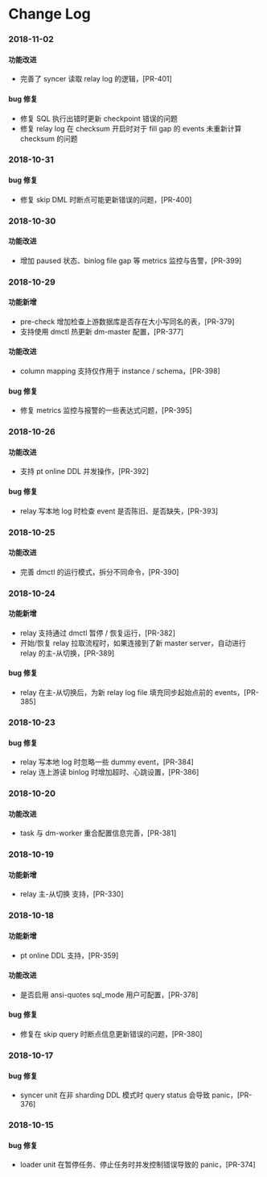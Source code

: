 Change Log
===

### 2018-11-02

#### 功能改进

- 完善了 syncer 读取 relay log 的逻辑，[PR-401]

#### bug 修复

- 修复 SQL 执行出错时更新 checkpoint 错误的问题
- 修复 relay log 在 checksum 开启时对于 fill gap 的 events 未重新计算 checksum 的问题

### 2018-10-31

#### bug 修复

- 修复 skip DML 时断点可能更新错误的问题，[PR-400]

### 2018-10-30

#### 功能改进

- 增加 paused 状态、binlog file gap 等 metrics 监控与告警，[PR-399]

### 2018-10-29

#### 功能新增

- pre-check 增加检查上游数据库是否存在大小写同名的表，[PR-379]
- 支持使用 dmctl 热更新 dm-master 配置，[PR-377]

#### 功能改进

- column mapping 支持仅作用于 instance / schema，[PR-398]

#### bug 修复

- 修复 metrics 监控与报警的一些表达式问题，[PR-395]

### 2018-10-26

#### 功能改进

- 支持 pt online DDL 并发操作，[PR-392]

#### bug 修复

- relay 写本地 log 时检查 event 是否陈旧、是否缺失，[PR-393]

### 2018-10-25

#### 功能改进

- 完善 dmctl 的运行模式，拆分不同命令，[PR-390]

### 2018-10-24

#### 功能新增

- relay 支持通过 dmctl 暂停 / 恢复运行，[PR-382]
- 开始/恢复 relay 拉取流程时，如果连接到了新 master server，自动进行 relay 的主-从切换，[PR-389]

#### bug 修复

- relay 在主-从切换后，为新 relay log file 填充同步起始点前的 events，[PR-385]

### 2018-10-23

#### bug 修复

- relay 写本地 log 时忽略一些 dummy event，[PR-384]
- relay 连上游读 binlog 时增加超时、心跳设置，[PR-386]

### 2018-10-20

#### 功能改进

- task 与 dm-worker 重合配置信息完善，[PR-381]

### 2018-10-19

#### 功能新增

- relay 主-从切换 支持，[PR-330]

### 2018-10-18

#### 功能新增

- pt online DDL 支持，[PR-359]

#### 功能改进

- 是否启用 ansi-quotes sql_mode 用户可配置，[PR-378]

#### bug 修复

- 修复在 skip query 时断点信息更新错误的问题，[PR-380]

### 2018-10-17

#### bug 修复

- syncer unit 在非 sharding DDL 模式时 query status 会导致 panic，[PR-376]

### 2018-10-15

#### bug 修复

- loader unit 在暂停任务、停止任务时并发控制错误导致的 panic，[PR-374]

